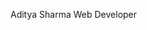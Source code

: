 Aditya Sharma
Web Developer

<!---
addityaasharma/addityaasharma is a ✨ special ✨ repository because its `README.md` (this file) appears on your GitHub profile.
You can click the Preview link to take a look at your changes.
--->
